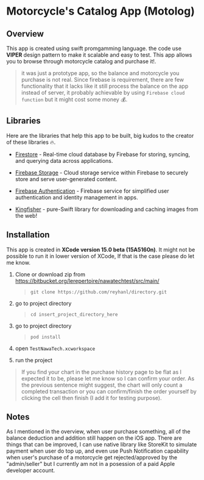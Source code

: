 

# Motorcycle's Catalog App (Motolog)

## Overview
This app is created using swift promgamming language. the code use **VIPER** design pattern to make it scalable and easy to test. This app allows you to browse through motorcycle catalog and purchase it!.

>  it was just a prototype app, so the balance and motorcycle you purchase is not real. Since firebase is requirement, there are few functionality that it lacks like it still process the balance on the app instead of server, it probably achievable by using `Firebase cloud function` but it might cost some money 💰.


## Libraries
Here are the libraries that help this app to be built, big kudos to the creator of these libraries 🔥. 

- [Firestore] - Real-time cloud database by Firebase for storing, syncing, and querying data across applications.

- [Firebase Storage] - Cloud storage service within Firebase to securely store and serve user-generated content.

- [Firebase Authentication] - Firebase service for simplified user authentication and identity management in apps.

-  [Kingfisher] - pure-Swift library for downloading and caching images from the web!


## Installation
This app is created in **XCode version 15.0 beta (15A5160n)**. It might not be possible to run it in lower version of XCode, If that is the case please do let me know. 

1. Clone or download zip from https://bitbucket.org/lerepertoire/nawatechtest/src/main/

    > `git clone https://github.com/reyhanl/directory.git`

2. go to project directory

    > `cd insert_project_directory_here`

3. go to project directory

    > `pod install`

4. open `TestNawaTech.xcworkspace`

5. run the project

> If you find your chart in the purchase history page to be flat as I expected it to be, please let me know so I can confirm your order. As the previous sentence might suggest, the chart will only count a completed transaction or you can confirm/finish the order yourself by clicking the cell then finish (I add it for testing purpose).

## Notes
As I mentioned in the overview, when user purchase something, all of the balance deduction and addition still happen on the iOS app. There are things that can be improved, I can use native library like StoreKit to simulate payment when user do top up, and even use Push Notification capability when user's purchase of a motorcycle get rejected/approved by the "admin/seller" but I currently am not in a posession of a paid Apple developer account.

[//]: # 
[Firebase Authentication]: <https://firebase.google.com/docs/auth>
[Firebase Storage]: <https://firebase.google.com/docs/storage>
[Firestore]: <https://firebase.google.com/docs/firestore>
[Kingfisher]: <https://cocoapods.org/pods/Kingfisher>

